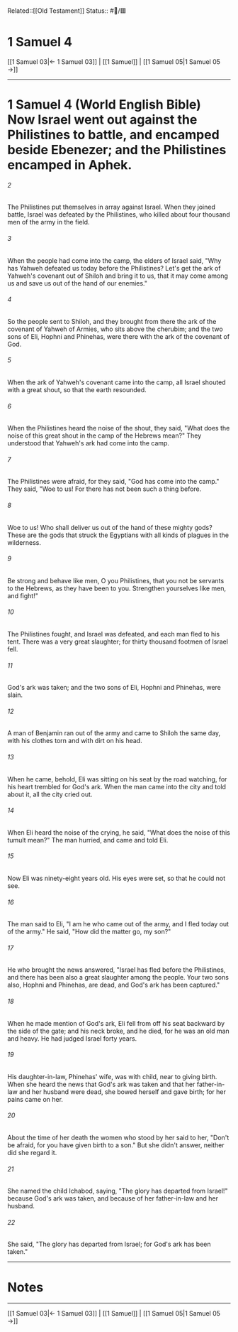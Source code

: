 Related::[[Old Testament]]
Status:: #📖/🟥
# 1 Samuel 4

[[1 Samuel 03|← 1 Samuel 03]] | [[1 Samuel]] | [[1 Samuel 05|1 Samuel 05 →]]
***

# 1 Samuel 4 (World English Bible) Now Israel went out against the Philistines to battle, and encamped beside Ebenezer; and the Philistines encamped in Aphek. 

###### 2 
The Philistines put themselves in array against Israel. When they joined battle, Israel was defeated by the Philistines, who killed about four thousand men of the army in the field. 

###### 3 
When the people had come into the camp, the elders of Israel said, "Why has Yahweh defeated us today before the Philistines? Let's get the ark of Yahweh's covenant out of Shiloh and bring it to us, that it may come among us and save us out of the hand of our enemies." 

###### 4 
So the people sent to Shiloh, and they brought from there the ark of the covenant of Yahweh of Armies, who sits above the cherubim; and the two sons of Eli, Hophni and Phinehas, were there with the ark of the covenant of God. 

###### 5 
When the ark of Yahweh's covenant came into the camp, all Israel shouted with a great shout, so that the earth resounded. 

###### 6 
When the Philistines heard the noise of the shout, they said, "What does the noise of this great shout in the camp of the Hebrews mean?" They understood that Yahweh's ark had come into the camp. 

###### 7 
The Philistines were afraid, for they said, "God has come into the camp." They said, "Woe to us! For there has not been such a thing before. 

###### 8 
Woe to us! Who shall deliver us out of the hand of these mighty gods? These are the gods that struck the Egyptians with all kinds of plagues in the wilderness. 

###### 9 
Be strong and behave like men, O you Philistines, that you not be servants to the Hebrews, as they have been to you. Strengthen yourselves like men, and fight!" 

###### 10 
The Philistines fought, and Israel was defeated, and each man fled to his tent. There was a very great slaughter; for thirty thousand footmen of Israel fell. 

###### 11 
God's ark was taken; and the two sons of Eli, Hophni and Phinehas, were slain. 

###### 12 
A man of Benjamin ran out of the army and came to Shiloh the same day, with his clothes torn and with dirt on his head. 

###### 13 
When he came, behold, Eli was sitting on his seat by the road watching, for his heart trembled for God's ark. When the man came into the city and told about it, all the city cried out. 

###### 14 
When Eli heard the noise of the crying, he said, "What does the noise of this tumult mean?" The man hurried, and came and told Eli. 

###### 15 
Now Eli was ninety-eight years old. His eyes were set, so that he could not see. 

###### 16 
The man said to Eli, "I am he who came out of the army, and I fled today out of the army." He said, "How did the matter go, my son?" 

###### 17 
He who brought the news answered, "Israel has fled before the Philistines, and there has been also a great slaughter among the people. Your two sons also, Hophni and Phinehas, are dead, and God's ark has been captured." 

###### 18 
When he made mention of God's ark, Eli fell from off his seat backward by the side of the gate; and his neck broke, and he died, for he was an old man and heavy. He had judged Israel forty years. 

###### 19 
His daughter-in-law, Phinehas' wife, was with child, near to giving birth. When she heard the news that God's ark was taken and that her father-in-law and her husband were dead, she bowed herself and gave birth; for her pains came on her. 

###### 20 
About the time of her death the women who stood by her said to her, "Don't be afraid, for you have given birth to a son." But she didn't answer, neither did she regard it. 

###### 21 
She named the child Ichabod, saying, "The glory has departed from Israel!" because God's ark was taken, and because of her father-in-law and her husband. 

###### 22 
She said, "The glory has departed from Israel; for God's ark has been taken."

---
# Notes


***
[[1 Samuel 03|← 1 Samuel 03]] | [[1 Samuel]] | [[1 Samuel 05|1 Samuel 05 →]]
